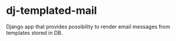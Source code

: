 # dj-templated-mail
Django app that provides possibility to render email messages from templates stored in DB.

